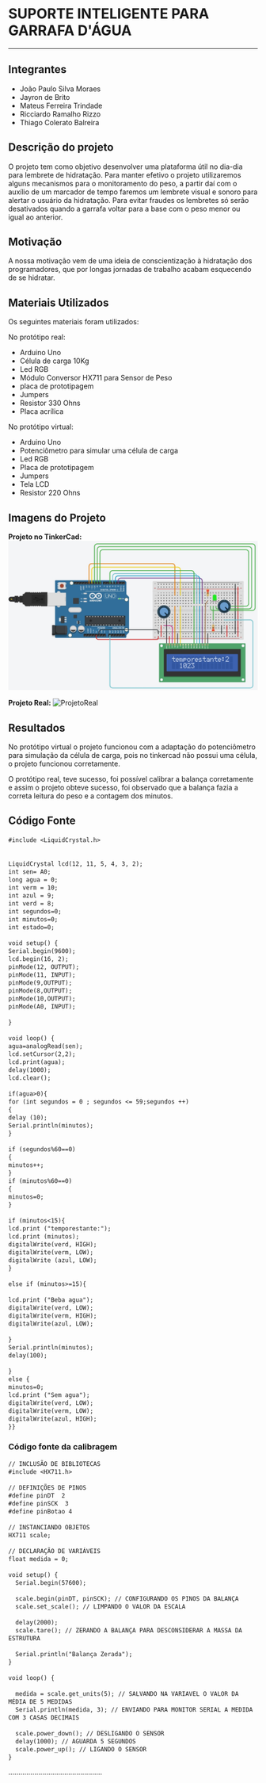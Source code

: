 # SUPORTE INTELIGENTE PARA GARRAFA D'ÁGUA
---
## Integrantes
+ João Paulo Silva Moraes
+ Jayron de Brito
+ Mateus Ferreira Trindade
+ Ricciardo Ramalho Rizzo 
+ Thiago Colerato Balreira

## Descrição do projeto

O projeto tem como objetivo desenvolver uma plataforma útil no dia-dia para lembrete de hidratação. Para manter efetivo o projeto utilizaremos alguns mecanismos para o monitoramento do peso, a partir daí com o auxílio de um marcador de tempo faremos um lembrete visual e sonoro para alertar o usuário da hidratação. Para evitar fraudes os lembretes só serão desativados quando a garrafa voltar para a base com o peso menor ou igual ao anterior.

## Motivação

A nossa motivação vem de uma ideia de conscientização à hidratação dos programadores, que por longas jornadas de trabalho acabam esquecendo de se hidratar.

## Materiais Utilizados

Os seguintes materiais foram utilizados:

No protótipo real:
+ Arduino Uno
+ Célula de carga 10Kg 
+ Led RGB
+ Módulo Conversor HX711 para Sensor de Peso
+ placa de prototipagem
+ Jumpers
+ Resistor 330 Ohns
+ Placa acrílica

No protótipo virtual:
+ Arduino Uno
+ Potenciômetro para simular uma célula de carga 
+ Led RGB
+ Placa de prototipagem
+ Jumpers
+ Tela LCD
+ Resistor 220 Ohns

## Imagens do Projeto
**Projeto no TinkerCad:**
![ProjetoVirtual](./img/ProjetoVirtual.jpg)

**Projeto Real:**
![ProjetoReal](./img/ProjetoReal.jpg)



## Resultados
No protótipo virtual o projeto funcionou com a adaptação do potenciômetro para simulação da célula de carga, pois no tinkercad não possui uma célula, o projeto funcionou corretamente.

O protótipo real, teve sucesso, foi possível calibrar a balança corretamente e assim o projeto obteve sucesso, foi observado que a balança fazia a correta leitura do peso e a contagem dos minutos.


## Código Fonte	
	#include <LiquidCrystal.h>
		
		
	LiquidCrystal lcd(12, 11, 5, 4, 3, 2);
	int sen= A0;
	long agua = 0;
	int verm = 10;
	int azul = 9;
	int verd = 8;
	int segundos=0;
	int minutos=0;
	int estado=0;
	
	void setup() {
	Serial.begin(9600);
	lcd.begin(16, 2);
	pinMode(12, OUTPUT);
	pinMode(11, INPUT);
	pinMode(9,OUTPUT);
	pinMode(8,OUTPUT);
	pinMode(10,OUTPUT);
	pinMode(A0, INPUT);
	  
	}
	
	void loop() {
	agua=analogRead(sen);
	lcd.setCursor(2,2);
	lcd.print(agua);
	delay(1000);
	lcd.clear();

	if(agua>0){
	for (int segundos = 0 ; segundos <= 59;segundos ++) 
	{
    delay (10);
    Serial.println(minutos);
    }

    if (segundos%60==0)
    {
    minutos++;
    }
    if (minutos%60==0)
    {
    minutos=0;
    }
	
    if (minutos<15){
	lcd.print ("temporestante:");
	lcd.print (minutos);
	digitalWrite(verd, HIGH);
	digitalWrite(verm, LOW);
	digitalWrite (azul, LOW);
	}
	
	else if (minutos>=15){ 
	
	lcd.print ("Beba agua");
	digitalWrite(verd, LOW);
	digitalWrite(verm, HIGH);
	digitalWrite(azul, LOW);
	
	}
	Serial.println(minutos);
	delay(100);
	
	}
	else {
	minutos=0;
	lcd.print ("Sem agua");
	digitalWrite(verd, LOW);
	digitalWrite(verm, LOW);
	digitalWrite(azul, HIGH);
	}}		 


### Código fonte da calibragem
	// INCLUSÃO DE BIBLIOTECAS
	#include <HX711.h>
	
	// DEFINIÇÕES DE PINOS
	#define pinDT  2
	#define pinSCK  3
	#define pinBotao 4
	
	// INSTANCIANDO OBJETOS
	HX711 scale;
	
	// DECLARAÇÃO DE VARIÁVEIS
	float medida = 0;
	
	void setup() {
	  Serial.begin(57600);
	
	  scale.begin(pinDT, pinSCK); // CONFIGURANDO OS PINOS DA BALANÇA
	  scale.set_scale(); // LIMPANDO O VALOR DA ESCALA
	
	  delay(2000);
	  scale.tare(); // ZERANDO A BALANÇA PARA DESCONSIDERAR A MASSA DA ESTRUTURA
	
	  Serial.println("Balança Zerada");
	}
	
	void loop() {
	
	  medida = scale.get_units(5); // SALVANDO NA VARIAVEL O VALOR DA MÉDIA DE 5 MEDIDAS
	  Serial.println(medida, 3); // ENVIANDO PARA MONITOR SERIAL A MEDIDA COM 3 CASAS DECIMAIS
	
	  scale.power_down(); // DESLIGANDO O SENSOR
	  delay(1000); // AGUARDA 5 SEGUNDOS
	  scale.power_up(); // LIGANDO O SENSOR
	}
...............................................
